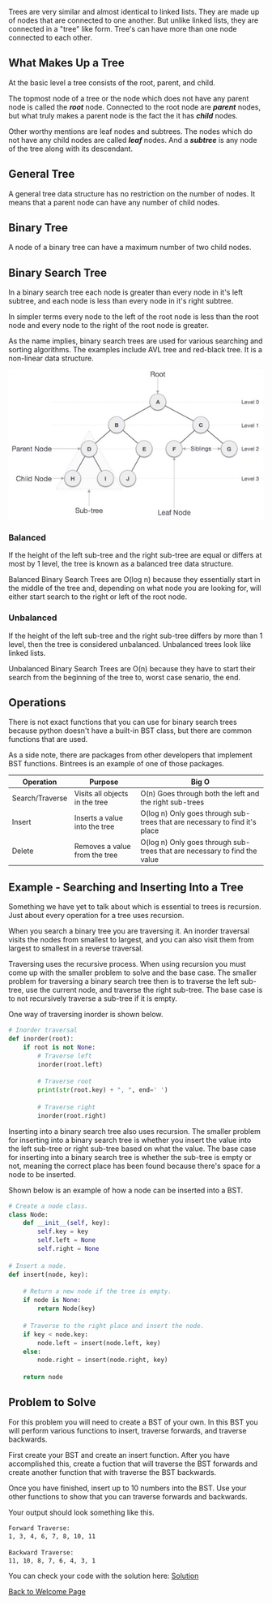 Trees are very similar and almost identical to linked lists. They are made up of nodes that are connected to one another. But unlike linked lists, they are connected in a "tree" like form. Tree's can have more than one node connected to each other.

## What Makes Up a Tree

At the basic level a tree consists of the root, parent, and child.

The topmost node of a tree or the node which does not have any parent node is called the ***root*** node. Connected to the root node are ***parent*** nodes, but what truly makes a parent node is the fact the it has ***child*** nodes.

Other worthy mentions are leaf nodes and subtrees. The nodes which do not have any child nodes are called ***leaf*** nodes. And a ***subtree*** is any node of the tree along with its descendant.

## General Tree

A general tree data structure has no restriction on the number of nodes. It means that a parent node can have any number of child nodes.  

## Binary Tree

A node of a binary tree can have a maximum number of two child nodes.

## Binary Search Tree

In a binary search tree each node is greater than every node in it's left subtree, and each node is less than every node in it's right subtree. 

In simpler terms every node to the left of the root node is less than the root node and every node to the right of the root node is greater.

As the name implies, binary search trees are used for various searching and sorting algorithms. The examples include AVL tree and red-black tree. It is a non-linear data structure.

![Binary Search Tree](binary_tree.jpg)

### Balanced

If the height of the left sub-tree and the right sub-tree are equal or differs at most by 1 level, the tree is known as a balanced tree data structure.  

Balanced Binary Search Trees are O(log n) because they essentially start in the middle of the tree and, depending on what node you are looking for, will either start search to the right or left of the root node.

### Unbalanced

If the height of the left sub-tree and the right sub-tree differs by more than 1 level, then the tree is considered unbalanced. Unbalanced trees look like linked lists.

Unbalanced Binary Search Trees are O(n) because they have to start their search from the beginning of the tree to, worst case senario, the end.

## Operations

There is not exact functions that you can use for binary search trees because python doesn't have a built-in BST class, but there are common functions that are used. 

As a side note, there are packages from other developers that implement BST functions. Bintrees is an example of one of those packages.

Operation | Purpose | Big O
-------- | -------- | --------
Search/Traverse | Visits all objects in the tree | O(n) Goes through both the left and the right sub-trees
Insert | Inserts a value into the tree | O(log n) Only goes through sub-trees that are necessary to find it's place 
Delete | Removes a value from the tree | O(log n) Only goes through sub-trees that are necessary to find the value


## Example - Searching and Inserting Into a Tree

Something we have yet to talk about which is essential to trees is recursion. Just about every operation for a tree uses recursion.

When you search a binary tree you are traversing it. An inorder traversal visits the nodes from smallest to largest, and you can also visit them from largest to smallest in a reverse traversal.

Traversing uses the recursive process. When using recursion you must come up with the smaller problem to solve and the base case. The smaller problem for traversing a binary search tree then is to traverse the left sub-tree, use the current node, and traverse the right sub-tree. The base case is to not recursively traverse a sub-tree if it is empty. 

One way of traversing inorder is shown below.

```python
# Inorder traversal
def inorder(root):
    if root is not None:
        # Traverse left
        inorder(root.left)

        # Traverse root
        print(str(root.key) + ", ", end=' ')

        # Traverse right
        inorder(root.right)
```
Inserting into a binary search tree also uses recursion. The smaller problem for inserting into a binary search tree is whether you insert the value into the left sub-tree or right sub-tree based on what the value. The base case for inserting into a binary search tree is whether the sub-tree is empty or not, meaning the correct place has been found because there's space for a node to be inserted.

Shown below is an example of how a node can be inserted into a BST.

```python
# Create a node class.
class Node:
    def __init__(self, key):
        self.key = key
        self.left = None
        self.right = None
 
# Insert a node.
def insert(node, key):

    # Return a new node if the tree is empty.
    if node is None:
        return Node(key)

    # Traverse to the right place and insert the node.
    if key < node.key:
        node.left = insert(node.left, key)
    else:
        node.right = insert(node.right, key)

    return node
```

## Problem to Solve

For this problem you will need to create a BST of your own. In this BST you will perform various functions to insert, traverse forwards, and traverse backwards.

First create your BST and create an insert function. After you have accomplished this, create a fuction that will traverse the BST forwards and create another function that with traverse the BST backwards.

Once you have finished, insert up to 10 numbers into the BST. Use your other functions to show that you can traverse forwards and backwards.

Your output should look something like this.
```
Forward Traverse:
1, 3, 4, 6, 7, 8, 10, 11

Backward Traverse:
11, 10, 8, 7, 6, 4, 3, 1
```

You can check your code with the solution here: [Solution](tree-solution.py)

[Back to Welcome Page](0-welcome.md)